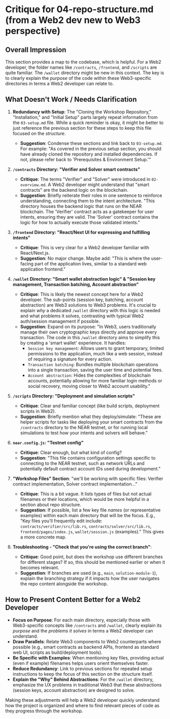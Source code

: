# Critique for 04-repo-structure.md (from a Web2 dev new to Web3 perspective)

## Overall Impression

This section provides a map to the codebase, which is helpful. For a Web2 developer, the folder names like `/contracts`, `/frontend`, and `/scripts` are quite familiar. The `/wallet` directory might be new in this context. The key is to clearly explain the _purpose_ of the code within these Web3-specific directories in terms a Web2 developer can relate to.

## What Doesn't Work / Needs Clarification

1.  **Redundancy with Setup**: The "Cloning the Workshop Repository," "Installation," and "Initial Setup" parts largely repeat information from the `03-setup.md` file. While a quick reminder is okay, it might be better to just reference the previous section for these steps to keep this file focused on the _structure_.

    - **Suggestion**: Condense these sections and link back to `03-setup.md`. For example: "As covered in the previous setup section, you should have already cloned the repository and installed dependencies. If not, please refer back to 'Prerequisites & Environment Setup.'"

2.  **`/contracts` Directory: "Verifier and Solver smart contracts"**

    - **Critique**: The terms "Verifier" and "Solver" were introduced in `02-overview.md`. A Web2 developer might understand that "smart contracts" are the backend logic on the blockchain.
    - **Suggestion**: Briefly reiterate their roles in one sentence to reinforce understanding, connecting them to the intent architecture. "This directory houses the backend logic that runs on the NEAR blockchain. The 'Verifier' contract acts as a gatekeeper for user intents, ensuring they are valid. The 'Solver' contract contains the logic for how to actually execute those validated intents."

3.  **`/frontend` Directory: "React/Next UI for expressing and fulfilling intents"**

    - **Critique**: This is very clear for a Web2 developer familiar with React/Next.js.
    - **Suggestion**: No major change. Maybe add: "This is where the user-facing part of the application lives, similar to a standard web application frontend."

4.  **`/wallet` Directory: "Smart wallet abstraction logic" & "Session key management, Transaction batching, Account abstraction"**

    - **Critique**: This is likely the newest concept here for a Web2 developer. The sub-points (session key, batching, account abstraction) are Web3 solutions to Web3 problems. It's crucial to explain _why_ a dedicated `/wallet` directory with this logic is needed and what problems it solves, contrasting with typical Web2 auth/session management if possible.
    - **Suggestion**: Expand on its purpose: "In Web3, users traditionally manage their own cryptographic keys directly and approve every transaction. The code in this `/wallet` directory aims to simplify this by creating a 'smart wallet' experience. It handles:
      - `Session key management`: Allows users to grant temporary, limited permissions to the application, much like a web session, instead of requiring a signature for every action.
      - `Transaction batching`: Bundles multiple blockchain operations into a single transaction, saving the user time and potential fees.
      - `Account abstraction`: Hides the complexities of blockchain accounts, potentially allowing for more familiar login methods or social recovery, moving closer to Web2 account usability."

5.  **`/scripts` Directory: "Deployment and simulation scripts"**

    - **Critique**: Clear and familiar concept (like build scripts, deployment scripts in Web2).
    - **Suggestion**: Briefly mention what they deploy/simulate: "These are helper scripts for tasks like deploying your smart contracts from the `/contracts` directory to the NEAR testnet, or for running local simulations to test how your intents and solvers will behave."

6.  **`near.config.js`: "Testnet config"**

    - **Critique**: Clear enough, but what kind of config?
    - **Suggestion**: "This file contains configuration settings specific to connecting to the NEAR testnet, such as network URLs and potentially default contract account IDs used during development."

7.  **"Workshop Files" Section**: "we'll be working with specific files: Verifier contract implementation, Solver contract implementation..."

    - **Critique**: This is a bit vague. It lists types of files but not actual filenames or their locations, which would be more helpful in a section about repo structure.
    - **Suggestion**: If possible, list a few key file _names_ (or representative examples) within each main directory that will be the focus. E.g., "Key files you'll frequently edit include: `contracts/verifier/src/lib.rs`, `contracts/solver/src/lib.rs`, `frontend/pages/index.js`, `wallet/session.js` (examples)." This gives a more concrete map.

8.  **Troubleshooting - "Check that you're using the correct branch"**:
    - **Critique**: Good point, but does the workshop use different branches for different stages? If so, this should be mentioned earlier or when it becomes relevant.
    - **Suggestion**: If branches are used (e.g., `main`, `solution-module-1`), explain the branching strategy if it impacts how the user navigates the repo content alongside the workshop.

## How to Present Content Better for a Web2 Developer

- **Focus on Purpose**: For each main directory, especially those with Web3-specific concepts like `/contracts` and `/wallet`, clearly explain its _purpose_ and the _problems it solves_ in terms a Web2 developer can understand.
- **Draw Parallels**: Relate Web3 components to Web2 counterparts where possible (e.g., smart contracts as backend APIs, frontend as standard web UI, scripts as build/deployment tools).
- **Be Specific with Examples**: When mentioning key files, providing actual (even if example) filenames helps users orient themselves faster.
- **Reduce Redundancy**: Link to previous sections for repeated setup instructions to keep the focus of this section on the structure itself.
- **Explain the "Why" Behind Abstractions**: For the `/wallet` directory, emphasize the UX problems in traditional Web3 that these abstractions (session keys, account abstraction) are designed to solve.

Making these adjustments will help a Web2 developer quickly understand how the project is organized and where to find relevant pieces of code as they progress through the workshop.
